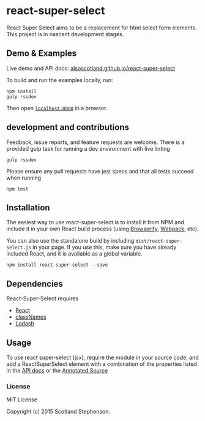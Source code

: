# react-super-select

React Super Select aims to be a replacement for html select form elements.
This project is in nascent development stages.


## Demo & Examples

Live demo and API docs: [alsoscotland.github.io/react-super-select](http://alsoscotland.github.io/react-super-select/)

To build and run the examples locally, run:

```
npm install
gulp rssdev
```

Then open [`localhost:8000`](http://localhost:8000) in a browser.

## development and contributions

Feedback, issue reports, and feature requests are welcome.  There is a provided gulp task for running a dev environment with live linting
```
gulp rssdev
```

Please ensure any pull requests have jest specs and that all tests succeed when running
```
npm test
```

## Installation

The easiest way to use react-super-select is to install it from NPM and include it in your own React build process (using [Browserify](http://browserify.org), [Webpack](http://webpack.github.io/), etc).

You can also use the standalone build by including `dist/react-super-select.js` in your page. If you use this, make sure you have already included React, and it is available as a global variable.

```
npm install react-super-select --save
```

## Dependencies
React-Super-Select requires 
  - [React](https://facebook.github.io/react/index.html)
  - [classNames](https://www.npmjs.com/package/classnames)
  - [Lodash](https://lodash.com/)

## Usage

To use react super-select (jsx), require the module in your source code, and add a ReactSuperSelect element with a combination of the properties listed in the [API docs](http://alsoscotland.github.io/react-super-select/) or the [Annotated Source](http://alsoscotland.github.io/react-super-select/example/annotated-source.html)

### License

MIT License

Copyright (c) 2015 Scotland Stephenson.

